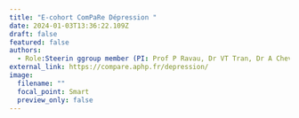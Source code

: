 ```yaml
---
title: "E-cohort ComPaRe Dépression "
date: 2024-01-03T13:36:22.109Z
draft: false
featured: false
authors:
  - Role:Steerin ggroup member (PI: Prof P Ravau, Dr VT Tran, Dr A Chevance, CRESS, France)
external_link: https://compare.aphp.fr/depression/
image:
  filename: ""
  focal_point: Smart
  preview_only: false
---
```

